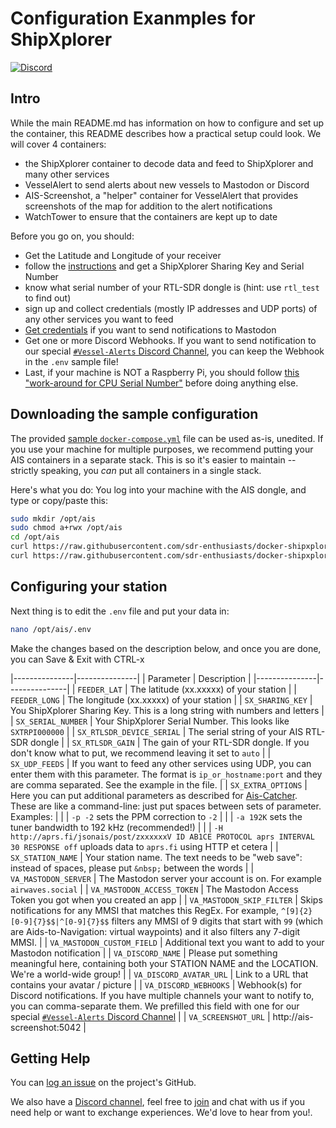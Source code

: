 # Configuration Exanmples for ShipXplorer

[![Discord](https://img.shields.io/discord/734090820684349521)](https://discord.gg/sTf9uYF)

## Intro

While the main README.md has information on how to configure and set up the container, this README describes how a practical setup could look.
We will cover 4 containers:
- the ShipXplorer container to decode data and feed to ShipXplorer and many other services
- VesselAlert to send alerts about new vessels to Mastodon or Discord
- AIS-Screenshot, a "helper" container for VesselAlert that provides screenshots of the map for addition to the alert notifications
- WatchTower to ensure that the containers are kept up to date

Before you go on, you should:
- Get the Latitude and Longitude of your receiver
- follow the [instructions][shipxplorer] and get a ShipXplorer Sharing Key and Serial Number
- know what serial number of your RTL-SDR dongle is (hint: use `rtl_test` to find out)
- sign up and collect credentials (mostly IP addresses and UDP ports) of any other services you want to feed
- [Get credentials][mastodon] if you want to send notifications to Mastodon
- Get one or more Discord Webhooks. If you want to send notification to our special [`#Vessel-Alerts` Discord Channel](https://discord.gg/UMgZMc2AGp), you can keep the Webhook in the `.env` sample file!
- Last, if your machine is NOT a Raspberry Pi, you should follow [this "work-around for CPU Serial Number"](https://github.com/sdr-enthusiasts/docker-shipxplorer#workaround-for-cpu-serial-only-needed-with-non-raspberry-pi-systems) before doing anything else.

## Downloading the sample configuration

The provided [sample `docker-compose.yml`](docker-compose.yml.sample) file can be used as-is, unedited. If you use your machine for multiple purposes, we recommend putting your AIS containers in a separate stack. This is so it's easier to maintain -- strictly speaking, you *can* put all containers in a single stack.

Here's what you do:
You log into your machine with the AIS dongle, and type or copy/paste this:
```bash
sudo mkdir /opt/ais
sudo chmod a+rwx /opt/ais
cd /opt/ais
curl https://raw.githubusercontent.com/sdr-enthusiasts/docker-shipxplorer/main/config-examples/docker-compose.yml.sample -o docker-compose.yml
curl https://raw.githubusercontent.com/sdr-enthusiasts/docker-shipxplorer/main/config-examples/.env.sample -o .env
```

## Configuring your station
Next thing is to edit the `.env` file and put your data in:
```bash
nano /opt/ais/.env
```
Make the changes based on the description below, and once you are done, you can Save & Exit with CTRL-x

|---------------|---------------|
| Parameter     | Description   |
|---------------|---------------|
| `FEEDER_LAT` | The latitude (xx.xxxxx) of your station |
| `FEEDER_LONG` | The longitude (xx.xxxxx) of your station |
| `SX_SHARING_KEY` | You ShipXplorer Sharing Key. This is a long string with numbers and letters |
| `SX_SERIAL_NUMBER` | Your ShipXplorer Serial Number. This looks like `SXTRPI000000` |
| `SX_RTLSDR_DEVICE_SERIAL` | The serial string of your AIS RTL-SDR dongle |
| `SX_RTLSDR_GAIN` | The gain of your RTL-SDR dongle. If you don't know what to put, we recommend leaving it set to `auto` |
| `SX_UDP_FEEDS` | If you want to feed any other services using UDP, you can enter them with this parameter. The format is `ip_or_hostname:port` and they are comma separated. See the example in the file. |
| `SX_EXTRA_OPTIONS` | Here you can put additional parameters as described for [Ais-Catcher](https://github.com/jvde-github/AIS-catcher#usage). These are like a command-line: just put spaces between sets of parameter. Examples: |
| | `-p -2` sets the PPM correction to `-2` |
| | `-a 192K` sets the tuner bandwidth to 192 kHz (recommended!) |
| | `-H http://aprs.fi/jsonais/post/zxxxxxxV ID AB1CE PROTOCOL aprs INTERVAL 30 RESPONSE off` uploads data to `aprs.fi` using HTTP
et cetera |
| `SX_STATION_NAME` | Your station name. The text needs to be "web save": instead of spaces, please put `&nbsp;` between the words |
| `VA_MASTODON_SERVER` | The Mastodon server your account is on. For example `airwaves.social` |
| `VA_MASTODON_ACCESS_TOKEN` | The Mastodon Access Token you got when you created an app |
| `VA_MASTODON_SKIP_FILTER` | Skips notifications for any MMSI that matches this RegEx. For example, `^[9]{2}[0-9]{7}$$|^[0-9]{7}$$` filters any MMSI of 9 digits that start with `99` (which are Aids-to-Navigation: virtual waypoints) and it also filters any 7-digit MMSI. |
| `VA_MASTODON_CUSTOM_FIELD` | Additional text you want to add to your Mastodon notification |
| `VA_DISCORD_NAME` | Please put something meaningful here, containing both your STATION NAME and the LOCATION. We're a world-wide group! |
| `VA_DISCORD_AVATAR_URL` | Link to a URL that contains your avatar / picture |
| `VA_DISCORD_WEBHOOKS` | Webhook(s) for Discord notifications. If you have multiple channels your want to notify to, you can comma-separate them. We prefilled this field with one for our special [`#Vessel-Alerts` Discord Channel](https://discord.gg/UMgZMc2AGp) |
| `VA_SCREENSHOT_URL` | http://ais-screenshot:5042 |


## Getting Help

You can [log an issue](https://github.com/sdr-enthusiasts/docker-shipxplorer/issues) on the project's GitHub.

We also have a [Discord channel](https://discord.gg/sTf9uYF), feel free to [join](https://discord.gg/sTf9uYF) and chat with us if you need help or want to exchange experiences. We'd love to hear from you!.

[mastodon]: https://github.com/sdr-enthusiasts/docker-vesselalert/blob/main/README-Mastodon.md
[shipxplorer]: https://github.com/sdr-enthusiasts/docker-shipxplorer#readme